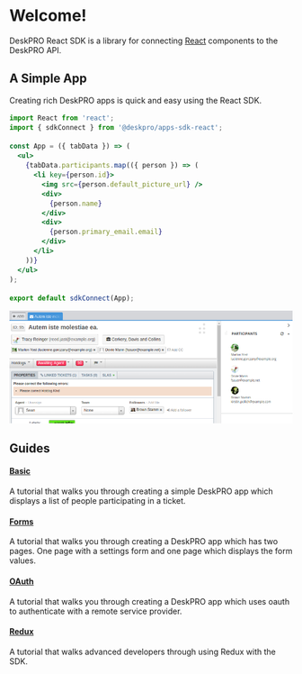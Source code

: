 Welcome!
========

DeskPRO React SDK is a library for connecting [React](https://reactjs.org/) components to the DeskPRO API.

## A Simple App

Creating rich DeskPRO apps is quick and easy using the React SDK.

```jsx
import React from 'react';
import { sdkConnect } from '@deskpro/apps-sdk-react';

const App = ({ tabData }) => (
  <ul>
    {tabData.participants.map(({ person }) => (
      <li key={person.id}>
        <img src={person.default_picture_url} />
        <div>
          {person.name}
        </div>
        <div>
          {person.primary_email.email}
        </div>
      </li>
    ))}
  </ul>
);

export default sdkConnect(App);
```

![screenshot](/images/tutorials/basic-1.png)

## Guides

#### [Basic](tutorials/basic.html)
A tutorial that walks you through creating a simple DeskPRO app which displays a list of people participating in a ticket.

#### [Forms](tutorials/form.html)
A tutorial that walks you through creating a DeskPRO app which has two pages. One page with a settings form and one page which displays the form values.

#### [OAuth](tutorials/oauth.html)
A tutorial that walks you through creating a DeskPRO app which uses oauth to authenticate with a remote service provider.

#### [Redux](tutorials/redux.html)
A tutorial that walks advanced developers through using Redux with the SDK.
